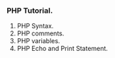 ### PHP Tutorial.
1) PHP Syntax.
2) PHP comments.
3) PHP variables.
4) PHP Echo and Print Statement.